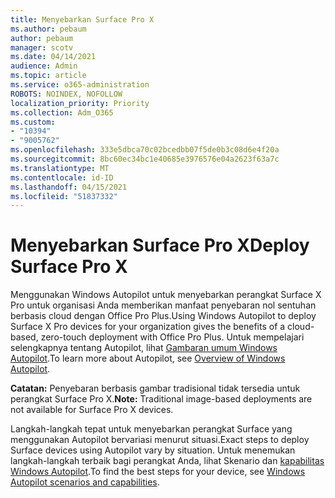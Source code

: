 ```yaml
---
title: Menyebarkan Surface Pro X
ms.author: pebaum
author: pebaum
manager: scotv
ms.date: 04/14/2021
audience: Admin
ms.topic: article
ms.service: o365-administration
ROBOTS: NOINDEX, NOFOLLOW
localization_priority: Priority
ms.collection: Adm_O365
ms.custom:
- "10394"
- "9005762"
ms.openlocfilehash: 333e5dbca70c02bcedbb07f5de0b3c08d6e4f20a
ms.sourcegitcommit: 8bc60ec34bc1e40685e3976576e04a2623f63a7c
ms.translationtype: MT
ms.contentlocale: id-ID
ms.lasthandoff: 04/15/2021
ms.locfileid: "51837332"
---
```

# <a name="deploy-surface-pro-x"></a><span data-ttu-id="4c962-102">Menyebarkan Surface Pro X</span><span class="sxs-lookup"><span data-stu-id="4c962-102">Deploy Surface Pro X</span></span>

<span data-ttu-id="4c962-103">Menggunakan Windows Autopilot untuk menyebarkan perangkat Surface X Pro untuk organisasi Anda memberikan manfaat penyebaran nol sentuhan berbasis cloud dengan Office Pro Plus.</span><span class="sxs-lookup"><span data-stu-id="4c962-103">Using Windows Autopilot to deploy Surface X Pro devices for your organization gives the benefits of a cloud-based, zero-touch deployment with Office Pro Plus.</span></span> <span data-ttu-id="4c962-104">Untuk mempelajari selengkapnya tentang Autopilot, lihat [Gambaran umum Windows Autopilot](https://docs.microsoft.com/mem/autopilot/windows-autopilot).</span><span class="sxs-lookup"><span data-stu-id="4c962-104">To learn more about Autopilot, see [Overview of Windows Autopilot](https://docs.microsoft.com/mem/autopilot/windows-autopilot).</span></span>

<span data-ttu-id="4c962-105">**Catatan:** Penyebaran berbasis gambar tradisional tidak tersedia untuk perangkat Surface Pro X.</span><span class="sxs-lookup"><span data-stu-id="4c962-105">**Note:** Traditional image-based deployments are not available for Surface Pro X devices.</span></span>

<span data-ttu-id="4c962-106">Langkah-langkah tepat untuk menyebarkan perangkat Surface yang menggunakan Autopilot bervariasi menurut situasi.</span><span class="sxs-lookup"><span data-stu-id="4c962-106">Exact steps to deploy Surface devices using Autopilot vary by situation.</span></span> <span data-ttu-id="4c962-107">Untuk menemukan langkah-langkah terbaik bagi perangkat Anda, lihat Skenario dan [kapabilitas Windows Autopilot](https://docs.microsoft.com/mem/autopilot/windows-autopilot-scenarios).</span><span class="sxs-lookup"><span data-stu-id="4c962-107">To find the best steps for your device, see [Windows Autopilot scenarios and capabilities](https://docs.microsoft.com/mem/autopilot/windows-autopilot-scenarios).</span></span>

